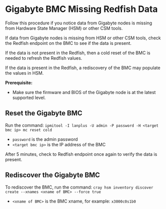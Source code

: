 # Gigabyte BMC Missing Redfish Data

Follow this procedure if you notice data from Gigabyte nodes is missing from Hardware State Manager (HSM) or other CSM tools.

If data from Gigabyte nodes is missing from HSM or other CSM tools, check the Redfish endpoint on the BMC to see if the data is present.

If the data is not present in the Redfish, then a cold reset of the BMC is needed to refresh the Redfish values.

If the data is present in the Redfish, a rediscovery of the BMC may populate the values in HSM.

**Prerequisite:**
* Make sure the firmware and BIOS of the Gigabyte node is at the latest supported level.

## Reset the Gigabyte BMC

Run the command: `ipmitool -I lanplus -U admin -P password -H <target bmc ip> mc reset cold`
* `password` is the admin password
* `<target bmc ip>` is the IP address of the BMC

After 5 minutes, check to Redfish endpoint once again to verify the data is present.

## Rediscover the Gigabyte BMC

To rediscover the BMC, run the command: `cray hsm inventory discover create --xnames <xname of BMC> --force true`
* `<xname of BMC>` is the BMC xname, for example: `x3000c0s1b0`

